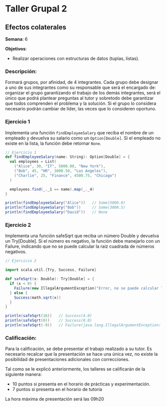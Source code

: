 # Taller Grupal  2
## Efectos colaterales

**Semana**: 6

**Objetivos**:

- Realizar operaciones con estructuras de datos (tuplas, listas).

### Descripción:

Formará grupos, por afinidad, de 4 integrantes. Cada grupo debe designar a uno de sus integrantes como su responsable que será el encargado de: organizar el grupo garantizando el trabajo de los demás integrantes, será el único que podrá plantear preguntas al tutor y sobretodo debe garantizar que todos comprenden el problema y la solución. Si el grupo lo considera necesario podrán cambiar de líder, las veces que lo consideren oportuno.

### Ejercicio 1
Implementa una función `findEmployeeSalary` que reciba el nombre de un empleado y devuelva su salario como un `Option[Double]`. Si el empleado no existe en la lista, la función debe retornar `None`.

```Scala
// Ejercicio 1
def findEmployeeSalary(name: String): Option[Double] = {
  val employees = List(
    ("Alice", 30, "IT", 5000.00, "New York"),
    ("Bob", 45, "HR", 3000.50, "Los Angeles"),
    ("Charlie", 25, "Finance", 4500.75, "Chicago")
  )

  employees.find(_._1 == name).map(_._4)
}

println(findEmployeeSalary("Alice"))   // Some(5000.0)
println(findEmployeeSalary("Bob"))     // Some(3000.5)
println(findEmployeeSalary("David"))   // None
```


### Ejercicio 2
Implementa una función safeSqrt que reciba un número Double y devuelva un Try[Double]. Si el número es negativo, la función debe manejarlo con un Failure, indicando que no se puede calcular la raíz cuadrada de números negativos.

```Scala
// Ejercicio 2

import scala.util.{Try, Success, Failure}

def safeSqrt(x: Double): Try[Double] = {
  if (x < 0) {
    Failure(new IllegalArgumentException("Error, no se puede calcular la raíz cuadrada de un número negativo"))
  } else {
    Success(math.sqrt(x))
  }
}

println(safeSqrt(16))   // Success(4.0)
println(safeSqrt(0))    // Success(0.0)
println(safeSqrt(-9))   // Failure(java.lang.IllegalArgumentException: No se puede calcular la raíz cuadrada de un número negativ
```

### Calificación:

Para la calificación, se debe presentar el trabajo realizado a su tutor. Es necesario recalcar que la presentación se hace una única vez, no existe la posibilidad de presentaciones adicionales con correcciones. 

Tal como se le explicó anteriormente, los talleres se calificarán de la siguiente manera:

- 10 puntos si presenta en el horario de prácticas y experimentación.
- 7 puntos si presenta en el horario de tutoría

La hora máxima de presentación será las 09h20
